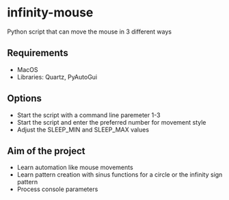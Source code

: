 # infinity-mouse
Python script that can move the mouse in 3 different ways

## Requirements
- MacOS
- Libraries: Quartz, PyAutoGui

## Options
- Start the script with a command line paremeter 1-3
- Start the script and enter the preferred number for movement style
- Adjust the SLEEP_MIN and SLEEP_MAX values 

## Aim of the project
- Learn automation like mouse movements
- Learn pattern creation with sinus functions for a circle or the infinity sign pattern
- Process console parameters
  
